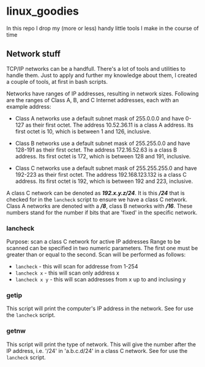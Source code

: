# linux_goodies
In this repo I drop my (more or less) handy little tools I make in the course of time

## Network stuff
TCP/IP networks can be a handfull. 
There's a lot of tools and utilities to handle them. 
Just to apply and further my knowledge about them, I created a couple of tools, at first in bash scripts.

Networks have ranges of IP addresses, resulting in network sizes.
Following are the ranges of Class A, B, and C Internet addresses, each with an example address:

- Class A networks use a default subnet mask of 255.0.0.0 and have 0-127 as their first octet. The address 10.52.36.11 is a class A address. Its first octet is 10, which is between 1 and 126, inclusive.

- Class B networks use a default subnet mask of 255.255.0.0 and have 128-191 as their first octet. The address 172.16.52.63 is a class B address. Its first octet is 172, which is between 128 and 191, inclusive.

- Class C networks use a default subnet mask of 255.255.255.0 and have 192-223 as their first octet. The address 192.168.123.132 is a class C address. Its first octet is 192, which is between 192 and 223, inclusive.

A class C network can be denoted as ***192.x.y.z/24***. 
It is this ***/24*** that is checked for in the `lancheck` script to ensure we have a class C network.
Class A networks are denoted with a ***/8***, class B networks with ***/16***.
These numbers stand for the number if bits that are 'fixed' in the specific network.

### lancheck
Purpose: scan a class C network for active IP addresses
Range to be scanned can be specified in two numeric parameters.
The first one must be greater than or equal to the second. 
Scan will be performed as follows:
- `lancheck` - this will scan for addresse from 1-254
- `lancheck x` - this will scan only address x
- `lancheck x y` - this will scan addresses from x up to and inclusing y

### getip
This script will print the computer's IP address in the network.
See for use the `lancheck` script.

### getnw
This script will print the type of network. This will give the number after the IP address, i.e. '/24' in 'a.b.c.d/24' in a class C network.
See for use the `lancheck` script.
